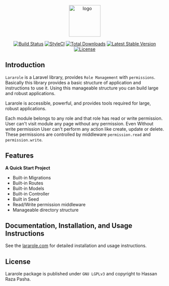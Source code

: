 <p align="center"><a href="https://lararole.com"><img src="https://www.lararole.com/images/logo.png" alt="logo" width="100"></a></p>

<p align="center">
<a href="https://travis-ci.org/paxha/lararole"><img src="https://img.shields.io/travis/paxha/lararole/master.svg?style=flat-square" alt="Build Status"></a>
<a href="https://github.styleci.io/repos/222920059"><img src="https://github.styleci.io/repos/222920059/shield?branch=master" alt="StyleCI"></a>
<a href="https://packagist.org/packages/paxha/lararole"><img src="https://poser.pugx.org/paxha/lararole/d/total.svg?format=flat-square" alt="Total Downloads"></a>
<a href="https://packagist.org/packages/paxha/lararole"><img src="https://poser.pugx.org/paxha/lararole/v/stable.svg?format=flat-square" alt="Latest Stable Version"></a>
<a href="https://packagist.org/packages/paxha/lararole"><img src="https://poser.pugx.org/paxha/lararole/license.svg?format=flat-square" alt="License"></a>
</p>

## Introduction

`Lararole` is a Laravel library, provides `Role Management` with `permissions`.
Basically this library provides a basic structure of application and instructions to use it. Using this manageable structure you can build large and robust applications.

Lararole is accessible, powerful, and provides tools required for large, robust applications.

Each module belongs to any role and that role has read or write permission.
User can't visit module any page without any permission. Even Without write permission User can't perform any action like create, update or delete.
These permissions are controlled by middleware `permission.read` and `permission.write`.

## Features

**A Quick Start Project**
-   Built-in Migrations
-   Built-in Routes
-   Built-in Models
-   Built-in Controller
-   Built in Seed
-   Read/Write permission middleware
-   Manageable directory structure

## Documentation, Installation, and Usage Instructions

See the [lararole.com](http://lararole.com/) for detailed installation and usage instructions.

## License
Lararole package is published under `GNU LGPLv3` and copyright to Hassan Raza Pasha.
